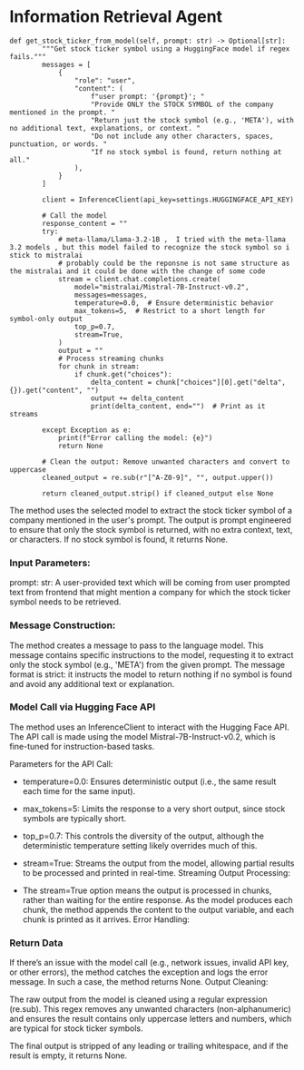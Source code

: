 
# Information Retrieval Agent 

```
def get_stock_ticker_from_model(self, prompt: str) -> Optional[str]:
        """Get stock ticker symbol using a HuggingFace model if regex fails."""
        messages = [
            {
                "role": "user",
                "content": (
                    f"user prompt: '{prompt}'; "
                    "Provide ONLY the STOCK SYMBOL of the company mentioned in the prompt. "
                    "Return just the stock symbol (e.g., 'META'), with no additional text, explanations, or context. "
                    "Do not include any other characters, spaces, punctuation, or words. "
                    "If no stock symbol is found, return nothing at all."
                ),
            }
        ]

        client = InferenceClient(api_key=settings.HUGGINGFACE_API_KEY)

        # Call the model
        response_content = ""
        try:
            # meta-llama/Llama-3.2-1B ,  I tried with the meta-llama 3.2 models , but this model failed to recognize the stock symbol so i stick to mistralai 
            # probably could be the reponsne is not same structure as the mistralai and it could be done with the change of some code 
            stream = client.chat.completions.create(
                model="mistralai/Mistral-7B-Instruct-v0.2",
                messages=messages,
                temperature=0.0,  # Ensure deterministic behavior
                max_tokens=5,  # Restrict to a short length for symbol-only output
                top_p=0.7,
                stream=True,
            )
            output = ""
            # Process streaming chunks
            for chunk in stream:
                if chunk.get("choices"):
                    delta_content = chunk["choices"][0].get("delta", {}).get("content", "")
                    output += delta_content
                    print(delta_content, end="")  # Print as it streams

        except Exception as e:
            print(f"Error calling the model: {e}")
            return None

        # Clean the output: Remove unwanted characters and convert to uppercase
        cleaned_output = re.sub(r"[^A-Z0-9]", "", output.upper())

        return cleaned_output.strip() if cleaned_output else None
```

The method uses the selected model to extract the stock ticker symbol of a company mentioned in the user's prompt. The output is prompt engineered to ensure that only the stock symbol is returned, with no extra context, text, or characters. If no stock symbol is found, it returns None.

### Input Parameters:

prompt: str: A user-provided text which will be coming from user prompted text from frontend that might mention a company for which the stock ticker symbol needs to be retrieved.

### Message Construction:

The method creates a message to pass to the language model. This message contains specific instructions to the model, requesting it to extract only the stock symbol (e.g., 'META') from the given prompt. The message format is strict: it instructs the model to return nothing if no symbol is found and avoid any additional text or explanation.

### Model Call via Hugging Face API

The method uses an InferenceClient to interact with the Hugging Face API. The API call is made using the model Mistral-7B-Instruct-v0.2, which is fine-tuned for instruction-based tasks.

Parameters for the API Call:
- temperature=0.0: Ensures deterministic output (i.e., the same result each time for the same input).
- max_tokens=5: Limits the response to a very short output, since stock symbols are typically short.
- top_p=0.7: This controls the diversity of the output, although the deterministic temperature setting likely overrides much of this.
- stream=True: Streams the output from the model, allowing partial results to be processed and printed in real-time.
Streaming Output Processing:

- The stream=True option means the output is processed in chunks, rather than waiting for the entire response. As the model produces each chunk, the method appends the content to the output variable, and each chunk is printed as it arrives.
Error Handling:

### Return Data

If there’s an issue with the model call (e.g., network issues, invalid API key, or other errors), the method catches the exception and logs the error message. In such a case, the method returns None.
Output Cleaning:

The raw output from the model is cleaned using a regular expression (re.sub). This regex removes any unwanted characters (non-alphanumeric) and ensures the result contains only uppercase letters and numbers, which are typical for stock ticker symbols.

The final output is stripped of any leading or trailing whitespace, and if the result is empty, it returns None.